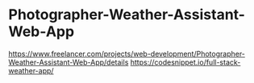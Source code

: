 # Photographer-Weather-Assistant-Web-App

https://www.freelancer.com/projects/web-development/Photographer-Weather-Assistant-Web-App/details
https://codesnippet.io/full-stack-weather-app/

